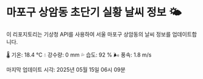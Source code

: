 
# 마포구 상암동 초단기 실황 날씨 정보 🌤️

이 리포지토리는 기상청 API를 사용하여 서울 마포구 상암동의 날씨 정보를 업데이트합니다. 

🌡️ 기온: 18.4 ℃
💧 강수량: 0 mm
💦 습도: 92 %
🌬️ 풍속: 1.8 m/s

마지막 업데이트 시각: 2025년 05월 15일 06시 09분    
